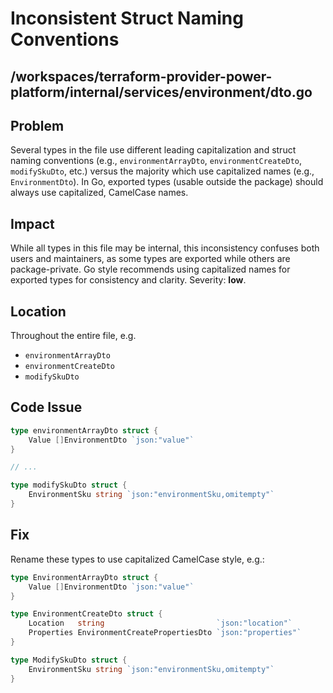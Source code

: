 # Inconsistent Struct Naming Conventions

## /workspaces/terraform-provider-power-platform/internal/services/environment/dto.go

## Problem

Several types in the file use different leading capitalization and struct naming conventions (e.g., `environmentArrayDto`, `environmentCreateDto`, `modifySkuDto`, etc.) versus the majority which use capitalized names (e.g., `EnvironmentDto`). In Go, exported types (usable outside the package) should always use capitalized, CamelCase names.

## Impact

While all types in this file may be internal, this inconsistency confuses both users and maintainers, as some types are exported while others are package-private. Go style recommends using capitalized names for exported types for consistency and clarity. Severity: **low**.

## Location

Throughout the entire file, e.g.
- `environmentArrayDto`
- `environmentCreateDto`
- `modifySkuDto`

## Code Issue

```go
type environmentArrayDto struct {
    Value []EnvironmentDto `json:"value"`
}

// ...

type modifySkuDto struct {
    EnvironmentSku string `json:"environmentSku,omitempty"`
}
```

## Fix

Rename these types to use capitalized CamelCase style, e.g.:

```go
type EnvironmentArrayDto struct {
    Value []EnvironmentDto `json:"value"`
}

type EnvironmentCreateDto struct {
    Location   string                         `json:"location"`
    Properties EnvironmentCreatePropertiesDto `json:"properties"`
}

type ModifySkuDto struct {
    EnvironmentSku string `json:"environmentSku,omitempty"`
}
```
